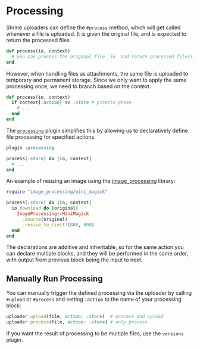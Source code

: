 # Processing

Shrine uploaders can define the `#process` method, which will get called
whenever a file is uploaded. It is given the original file, and is expected to
return the processed files.

```rb
def process(io, context)
  # you can process the original file `io` and return processed file(s)
end
```

However, when handling files as attachments, the same file is uploaded to
temporary and permanent storage. Since we only want to apply the same
processing once, we need to branch based on the context.

```rb
def process(io, context)
  if context[:action] == :store # promote phase
    # ...
  end
end
```

The [`processing`][processing] plugin simplifies this by allowing us to
declaratively define file processing for specified actions.

```rb
plugin :processing

process(:store) do |io, context|
  # ...
end
```

An example of resizing an image using the [image_processing] library:

```rb
require "image_processing/mini_magick"

process(:store) do |io, context|
  io.download do |original|
    ImageProcessing::MiniMagick
      .source(original)
      .resize_to_limit!(800, 800)
  end
end
```

The declarations are additive and inheritable, so for the same action you can
declare multiple blocks, and they will be performed in the same order, with
output from previous block being the input to next.

## Manually Run Processing

You can manually trigger the defined processing via the uploader by calling
`#upload` or `#process` and setting `:action` to the name of your processing
block:

```rb
uploader.upload(file, action: :store)  # process and upload
uploader.process(file, action: :store) # only process
```

If you want the result of processing to be multiple files, use the `versions`
plugin.

[processing]: /lib/shrine/plugins/processing.rb
[image_processing]: https://github.com/janko/image_processing
